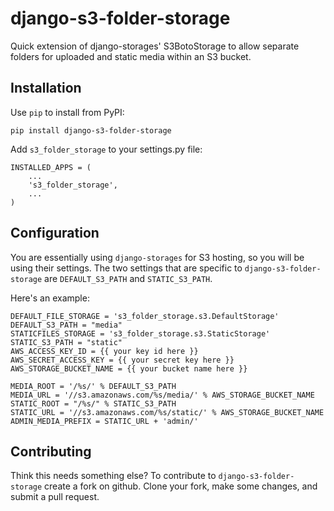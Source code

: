 django-s3-folder-storage
========================

Quick extension of django-storages' S3BotoStorage to allow separate folders for uploaded and static media within an S3 bucket.

Installation
------------

Use `pip` to install from PyPI:

	pip install django-s3-folder-storage

Add `s3_folder_storage` to your settings.py file:

	INSTALLED_APPS = (
	    ...
	    's3_folder_storage',
	    ...
	)

Configuration
-------------

You are essentially using `django-storages` for S3 hosting, so you will be using their settings. The two settings that are specific to `django-s3-folder-storage` are `DEFAULT_S3_PATH` and `STATIC_S3_PATH`.

Here's an example:

	DEFAULT_FILE_STORAGE = 's3_folder_storage.s3.DefaultStorage'
	DEFAULT_S3_PATH = "media"
	STATICFILES_STORAGE = 's3_folder_storage.s3.StaticStorage'
	STATIC_S3_PATH = "static"
	AWS_ACCESS_KEY_ID = {{ your key id here }}
	AWS_SECRET_ACCESS_KEY = {{ your secret key here }}
	AWS_STORAGE_BUCKET_NAME = {{ your bucket name here }}
	
	MEDIA_ROOT = '/%s/' % DEFAULT_S3_PATH
	MEDIA_URL = '//s3.amazonaws.com/%s/media/' % AWS_STORAGE_BUCKET_NAME
	STATIC_ROOT = "/%s/" % STATIC_S3_PATH
	STATIC_URL = '//s3.amazonaws.com/%s/static/' % AWS_STORAGE_BUCKET_NAME
	ADMIN_MEDIA_PREFIX = STATIC_URL + 'admin/'
	
Contributing
------------

Think this needs something else? To contribute to `django-s3-folder-storage` create a fork on github. Clone your fork, make some changes, and submit a pull request.